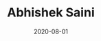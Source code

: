 ---
layout: member
category: Masters-Students
title: 'Abhishek Saini'
image: placeholder-m.jpeg
date: 2020-08-01
role: ML
permalink: 'team/abhisheks'
social:
    linkedin: 
    twitter: 
    google-scholar: 
    github: 
    website: 
    orcid: 
    research-gate:
    email: abhisheks@iitk.ac.in

---